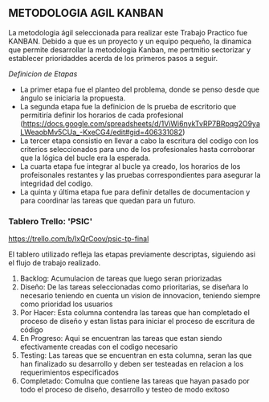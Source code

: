 ## METODOLOGIA AGIL KANBAN

La metodologia ágil seleccionada para realizar este Trabajo Practico fue KANBAN. Debido a que es un proyecto y un equipo pequeño, la dinamica que permite desarrollar la metodologia Kanban, me pertmitio sectorizar y establecer prioridaddes acerda de los primeros pasos a seguir. 

*Definicion de Etapas*
- La primer etapa fue el planteo del problema, donde se penso desde que ángulo se iniciaria la propuesta.
- La segunda etapa fue la definicion de ls prueba de escritorio que permitiría definir los horarios de cada profesional (https://docs.google.com/spreadsheets/d/1ViWi6nykTvRP7BRpqg2O9yaLWeaobMv5CUa_-KxeCG4/edit#gid=406331082)
- La tercer etapa consistio en llevar a cabo la escritura del codigo con los criterios seleccionados para uno de los profesionales hasta corroborar que la lógica del bucle era la esperada.
- La cuarta etapa fue integrar al bucle ya creado, los horarios de los profeisonales restantes y las pruebas correspondientes para asegurar la integridad del codigo.
- La quinta y última etapa fue para definir detalles de documentacion y para coordinar las tareas que quedan para un futuro.


### Tablero Trello: 'PSIC' 

https://trello.com/b/IxQrCoov/psic-tp-final

El tablero utilizado refleja las etapas previamente descriptas, siguiendo asi el flujo de trabajo realizado. 

1. Backlog: Acumulacion de tareas que luego seran priorizadas
2. Diseño: De las tareas seleccionadas como prioritarias, se diseñara lo necesario teniendo en cuenta un vision de innovacion, teniendo siempre como prioridad los usuarios 
3. Por Hacer: Esta columna contendra las tareas que han completado el proceso de diseño y estan listas para iniciar el proceso de escritura de código
4. En Progreso: Aqui se encuentran las tareas que estan siendo efectivamente creadas con el codigo necesario 
5. Testing: Las tareas que se encuentran en esta columna, seran las que han finalizado su desarrollo y deben ser testeadas en relacion a los requerimientos especificados 
6. Completado: Comulna que contiene las tareas que hayan pasado por todo el proceso de diseño, desarrollo y testeo de modo exitoso




